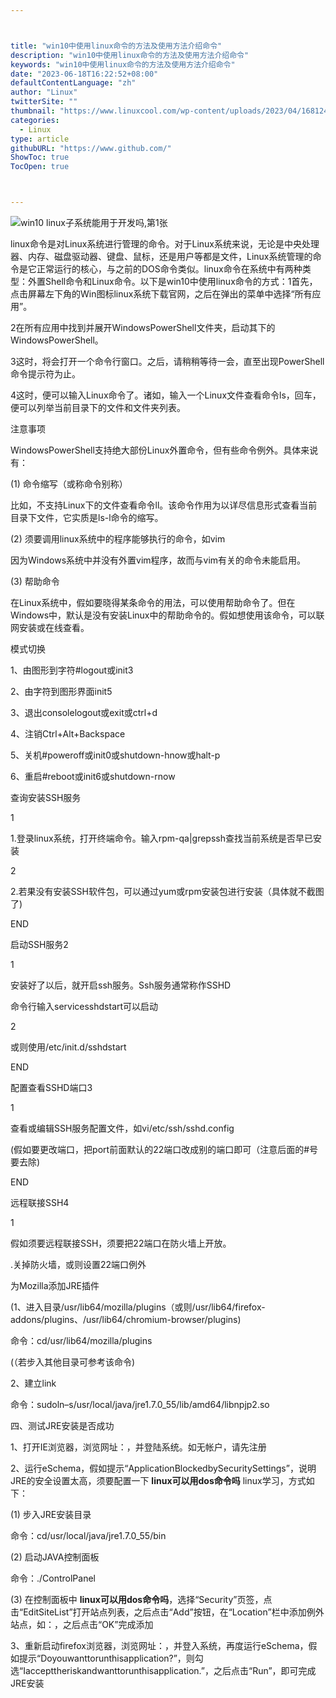 ```yaml
---



title: "win10中使用linux命令的方法及使用方法介绍命令"
description: "win10中使用linux命令的方法及使用方法介绍命令"
keywords: "win10中使用linux命令的方法及使用方法介绍命令"
date: "2023-06-18T16:22:52+08:00"
defaultContentLanguage: "zh"
author: "Linux"
twitterSite: ""
thumbnail: "https://www.linuxcool.com/wp-content/uploads/2023/04/1681243554709_0.jpg"
categories:
  - Linux
type: article
githubURL: "https://www.github.com/"
ShowToc: true
TocOpen: true



---
```


![win10 linux子系统能用于开发吗,第1张](https://www.linuxcool.com/wp-content/uploads/2023/04/1681243554709_0.jpg)

linux命令是对Linux系统进行管理的命令。对于Linux系统来说，无论是中央处理器、内存、磁盘驱动器、键盘、鼠标，还是用户等都是文件，Linux系统管理的命令是它正常运行的核心，与之前的DOS命令类似。linux命令在系统中有两种类型：外置Shell命令和Linux命令。以下是win10中使用linux命令的方式：1首先，点击屏幕左下角的Win图标linux系统下载官网，之后在弹出的菜单中选择“所有应用”。

2在所有应用中找到并展开WindowsPowerShell文件夹，启动其下的WindowsPowerShell。

3这时，将会打开一个命令行窗口。之后，请稍稍等待一会，直至出现PowerShell命令提示符为止。

4这时，便可以输入Linux命令了。诸如，输入一个Linux文件查看命令ls，回车，便可以列举当前目录下的文件和文件夹列表。

注意事项

WindowsPowerShell支持绝大部份Linux外置命令，但有些命令例外。具体来说有：

(1) 命令缩写（或称命令别称）

比如，不支持Linux下的文件查看命令ll。该命令作用为以详尽信息形式查看当前目录下文件，它实质是ls-l命令的缩写。

(2) 须要调用linux系统中的程序能够执行的命令，如vim

因为Windows系统中并没有外置vim程序，故而与vim有关的命令未能启用。

(3) 帮助命令

在Linux系统中，假如要晓得某条命令的用法，可以使用帮助命令了。但在Windows中，默认是没有安装Linux中的帮助命令的。假如想使用该命令，可以联网安装或在线查看。

模式切换

1、由图形到字符#logout或init3

2、由字符到图形界面init5

3、退出consolelogout或exit或ctrl+d

4、注销Ctrl+Alt+Backspace

5、关机#poweroff或init0或shutdown-hnow或halt-p

6、重启#reboot或init6或shutdown-rnow

查询安装SSH服务

1

1.登录linux系统，打开终端命令。输入rpm-qa|grepssh查找当前系统是否早已安装

2

2.若果没有安装SSH软件包，可以通过yum或rpm安装包进行安装（具体就不截图了)

END

启动SSH服务2

1

安装好了以后，就开启ssh服务。Ssh服务通常称作SSHD

命令行输入servicesshdstart可以启动

2

或则使用/etc/init.d/sshdstart

END

配置查看SSHD端口3

1

查看或编辑SSH服务配置文件，如vi/etc/ssh/sshd.config

(假如要更改端口，把port前面默认的22端口改成别的端口即可（注意后面的#号要去除) 

END

远程联接SSH4

1

假如须要远程联接SSH，须要把22端口在防火墙上开放。

.关掉防火墙，或则设置22端口例外

为Mozilla添加JRE插件

(1、进入目录/usr/lib64/mozilla/plugins（或则/usr/lib64/firefox-addons/plugins、/usr/lib64/chromium-browser/plugins) 

命令：cd/usr/lib64/mozilla/plugins

(（若步入其他目录可参考该命令) 

2、建立link

命令：sudoln–s/usr/local/java/jre1.7.0_55/lib/amd64/libnpjp2.so

四、测试JRE安装是否成功

1、打开IE浏览器，浏览网址：，并登陆系统。如无帐户，请先注册

2、运行eSchema，假如提示“ApplicationBlockedbySecuritySettings”，说明JRE的安全设置太高，须要配置一下 **linux可以用dos命令吗** linux学习，方式如下：

(1) 步入JRE安装目录

命令：cd/usr/local/java/jre1.7.0_55/bin

(2) 启动JAVA控制面板

命令：./ControlPanel

(3) 在控制面板中 **linux可以用dos命令吗**，选择“Security”页签，点击“EditSiteList”打开站点列表，之后点击“Add”按钮，在“Location”栏中添加例外站点，如：，之后点击“OK”完成添加

3、重新启动firefox浏览器，浏览网址：，并登入系统，再度运行eSchema，假如提示“Doyouwanttorunthisapplication?”，则勾选“Iaccepttheriskandwanttorunthisapplication.”，之后点击“Run”，即可完成JRE安装